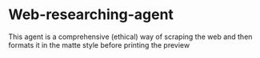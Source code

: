 # Web-researching-agent

This agent is a comprehensive (ethical) way of scraping the web and then formats it in the matte style before 
printing the preview
